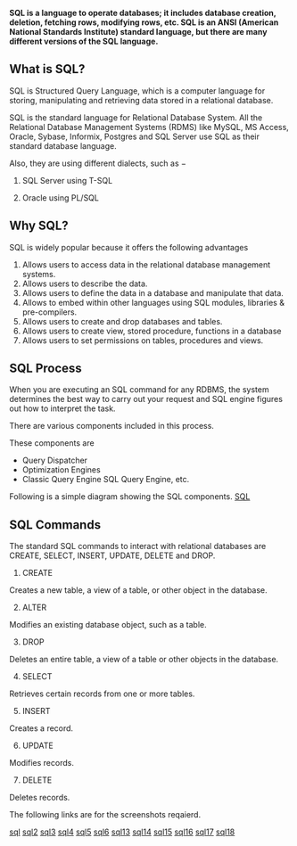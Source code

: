 **SQL is a language to operate databases; it includes database creation, deletion, fetching rows, modifying rows, etc. SQL is an ANSI (American National Standards Institute) standard language, but there are many different versions of the SQL language.**

## What is SQL?

SQL is Structured Query Language, which is a computer language for storing, manipulating and retrieving data stored in a relational database.

SQL is the standard language for Relational Database System. All the Relational Database Management Systems (RDMS) like MySQL, MS Access, Oracle, Sybase, Informix, Postgres and SQL Server use SQL as their standard database language.

Also, they are using different dialects, such as −
1. SQL Server using T-SQL 

2. Oracle using PL/SQL


## Why SQL?

SQL is widely popular because it offers the following advantages

1. Allows users to access data in the relational database management systems.
2. Allows users to describe the data.
3. Allows users to define the data in a database and manipulate that data.
4. Allows to embed within other languages using SQL modules, libraries & pre-compilers.
5. Allows users to create and drop databases and tables.
6. Allows users to create view, stored procedure, functions in a database
7. Allows users to set permissions on tables, procedures and views.

## SQL Process

When you are executing an SQL command for any RDBMS, the system determines the best way to carry out your request and SQL engine figures out how to interpret the task.

There are various components included in this process.

These components are

- Query Dispatcher
- Optimization Engines
- Classic Query Engine SQL Query Engine, etc.

Following is a simple diagram showing the SQL components.
[SQL](./2022-05-27T17_42_49.png)

## SQL Commands

The standard SQL commands to interact with relational databases are CREATE, SELECT, INSERT, UPDATE, DELETE and DROP.  
1. CREATE
   
Creates a new table, a view of a table, or other object in the database.

2. ALTER

Modifies an existing database object, such as a table.

3. DROP

Deletes an entire table, a view of a table or other objects in the database.

	
4. SELECT

Retrieves certain records from one or more tables.

5. INSERT

Creates a record.

6. UPDATE

Modifies records.

7. DELETE

Deletes records.


The following links are for the screenshots reqaierd.


[sql](/SQL/assessts/sql1..jpg) 
[sql2](/SQL/assessts/sql2.jpg)
[sql3](/SQL/assessts/sql3.jpg)
[sql4](/SQL/assessts/SQL4.jpg)
[sql5](/SQL/assessts/SQL5.jpg)
[sql6](/SQL/assessts/SQL6.jpg)
[sql13](/SQL/assessts/SQL%2013.jpg)
[sql14](/SQL/assessts/sql14.jpg)
[sql15](/SQL/assessts/sql15.jpg)
[sql16](/SQL/assessts/sql16.jpg)
[sql17](/SQL/assessts/sql17.jpg)
[sql18](/SQL/assessts/sql18.jpg)